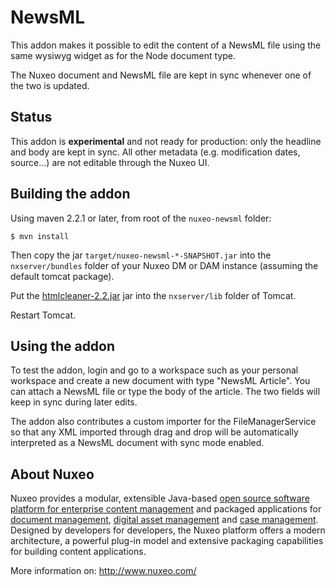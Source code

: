 # NewsML

This addon makes it possible to edit the content of a NewsML file using
the same wysiwyg widget as for the Node document type.

The Nuxeo document and NewsML file are kept in sync whenever one of the
two is updated.


## Status

This addon is **experimental** and not ready for production: only the
headline and body are kept in sync. All other metadata (e.g. modification
dates, source...) are not editable through the Nuxeo UI.


## Building the addon

Using maven 2.2.1 or later, from root of the `nuxeo-newsml` folder:

    $ mvn install

Then copy the jar `target/nuxeo-newsml-*-SNAPSHOT.jar` into the
`nxserver/bundles` folder of your Nuxeo DM or DAM instance (assuming
the default tomcat package).

Put the
[htmlcleaner-2.2.jar](http://repo1.maven.org/maven2/net/sourceforge/htmlcleaner/htmlcleaner/2.2/htmlcleaner-2.2.jar)
jar into the `nxserver/lib` folder of Tomcat.

Restart Tomcat.


## Using the addon

To test the addon, login and go to a workspace such as your personal
workspace and create a new document with type "NewsML Article". You can
attach a NewsML file or type the body of the article. The two fields
will keep in sync during later edits.

The addon also contributes a custom importer for the FileManagerService
so that any XML imported through drag and drop will be automatically
interpreted as a NewsML document with sync mode enabled.


## About Nuxeo

Nuxeo provides a modular, extensible Java-based
[open source software platform for enterprise content
management](http://www.nuxeo.com/en/products/ep)
and packaged applications for [document
management](http://www.nuxeo.com/en/products/document-management),
[digital asset management](http://www.nuxeo.com/en/products/dam) and [case
management](http://www.nuxeo.com/en/products/case-management). Designed
by developers for developers, the Nuxeo platform offers a modern
architecture, a powerful plug-in model and extensive packaging
capabilities for building content applications.

More information on: <http://www.nuxeo.com/>

